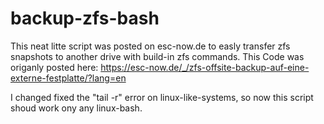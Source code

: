 # backup-zfs-bash
This neat litte script was posted on esc-now.de to easly transfer zfs snapshots to another drive with build-in zfs commands.
This Code was origanly posted here:
https://esc-now.de/_/zfs-offsite-backup-auf-eine-externe-festplatte/?lang=en

I changed fixed the "tail -r" error on linux-like-systems, so now this script shoud work ony any linux-bash.
